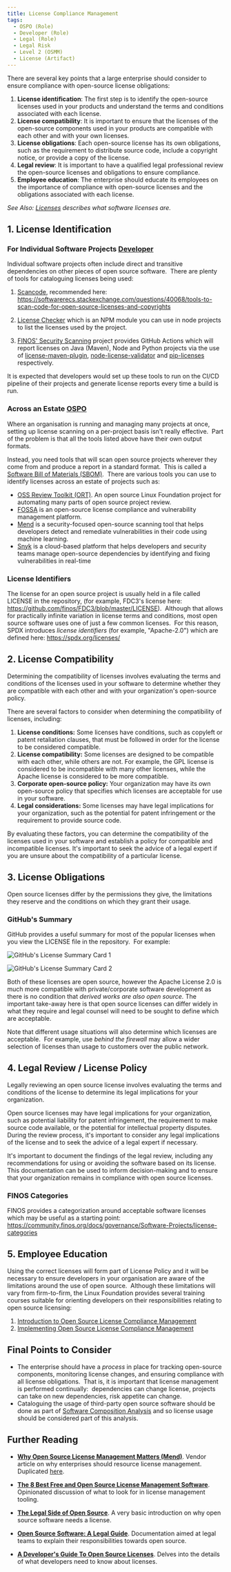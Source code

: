 ```yaml
---
title: License Compliance Management
tags: 
  - OSPO (Role)
  - Developer (Role)
  - Legal (Role)
  - Legal Risk
  - Level 2 (OSMM)
  - License (Artifact)
---
```


There are several key points that a large enterprise should consider to ensure compliance with open-source license obligations:

1. **License identification**: The first step is to identify the open-source licenses used in your products and understand the terms and conditions associated with each license.
2. **License compatibility**: It is important to ensure that the licenses of the open-source components used in your products are compatible with each other and with your own licenses.
3. **License obligations**: Each open-source license has its own obligations, such as the requirement to distribute source code, include a copyright notice, or provide a copy of the license.
4. **Legal review**: It is important to have a qualified legal professional review the open-source licenses and obligations to ensure compliance.
5. **Employee education**: The enterprise should educate its employees on the importance of compliance with open-source licenses and the obligations associated with each license.

_See Also: [Licenses](../Artifacts/Licenses) describes what software licenses are._

## 1. License Identification

### For Individual Software Projects [Developer](../Roles/Developer)

Individual software projects often include direct and transitive dependencies on other pieces of open source software.  There are plenty of tools for cataloguing licenses being used:

1. [Scancode](https://github.com/nexB/scancode-toolkit), recommended here: https://softwarerecs.stackexchange.com/questions/40068/tools-to-scan-code-for-open-source-licenses-and-copyrights

2. [License Checker](https://www.npmjs.com/package/license-checker) which is an NPM module you can use in node projects to list the licenses used by the project.

3. [FINOS' Security Scanning](https://github.com/finos/security-scanning#License-reporting-and-scanning) project provides GitHub Actions which will report licenses on Java (Maven), Node and Python projects via the use of [license-maven-plugin](https://www.mojohaus.org/license-maven-plugin/), [node-license-validator](https://www.npmjs.com/package/node-license-validator) and [pip-licenses](https://pypi.org/project/pip-licenses/) respectively.
	
It is expected that developers would set up these tools to run on the CI/CD pipeline of their projects and generate license reports every time a build is run.

### Across an Estate [OSPO](../Roles/OSPO)

Where an organisation is running and managing many projects at once, setting up license scanning on a per-project basis isn't really effective.  Part of the problem is that all the tools listed above have their own output formats.  

Instead, you need tools that will scan open source projects wherever they come from and produce a report in a standard format.  This is called a [Software Bill of Materials (SBOM)](../Artifacts/SBOMs).  There are various tools you can use to identify licenses across an estate of projects such as:

- [OSS Review Toolkit (ORT)](https://github.com/oss-review-toolkit/ort).  An open source Linux Foundation project for automating many parts of open source project review.  
- [FOSSA](https://fossa.com) is an open-source license compliance and vulnerability management platform.
- [Mend](https://www.mend.io) is a security-focused open-source scanning tool that helps developers detect and remediate vulnerabilities in their code using machine learning.
- [Snyk](https://snyk.io) is a cloud-based platform that helps developers and security teams manage open-source dependencies by identifying and fixing vulnerabilities in real-time

### License Identifiers

The license for an open source project is usually held in a file called LICENSE in the repository, (for example, FDC3's license here: https://github.com/finos/FDC3/blob/master/LICENSE).  Although that allows for practically infinite variation in license terms and conditions, most open source software uses one of just a few common licenses.  For this reason, SPDX introduces _license identifiers_ (for example, "Apache-2.0") which are defined here: https://spdx.org/licenses/

## 2. License Compatibility

Determining the compatibility of licenses involves evaluating the terms and conditions of the licenses used in your software to determine whether they are compatible with each other and with your organization's open-source policy.

There are several factors to consider when determining the compatibility of licenses, including:

1. **License conditions:** Some licenses have conditions, such as copyleft or patent retaliation clauses, that must be followed in order for the license to be considered compatible.
2. **License compatibility:** Some licenses are designed to be compatible with each other, while others are not. For example, the GPL license is considered to be incompatible with many other licenses, while the Apache license is considered to be more compatible.
3. **Corporate open-source policy:** Your organization may have its own open-source policy that specifies which licenses are acceptable for use in your software.
4. **Legal considerations:** Some licenses may have legal implications for your organization, such as the potential for patent infringement or the requirement to provide source code.

By evaluating these factors, you can determine the compatibility of the licenses used in your software and establish a policy for compatible and incompatible licenses. It's important to seek the advice of a legal expert if you are unsure about the compatibility of a particular license.

## 3. License Obligations

Open source licenses differ by the permissions they give, the limitations they reserve and the conditions on which they grant their usage.  

### GitHub's Summary

GitHub provides a useful summary for most of the popular licenses when you view the LICENSE file in the repository.  For example:

![GitHub's License Summary Card 1](/img/bok/github-license-summary-affero.png)

![GitHub's License Summary Card 2](/img/bok/github-license-summary-apache.png)

Both of these licenses are open source, however the Apache License 2.0 is much more compatible with private/corporate software development as there is no condition that _derived works are also open source._ The important take-away here is that open source licenses can differ widely in what they require and legal counsel will need to be sought to define which are acceptable.

Note that different usage situations will also determine which licenses are acceptable.  For example, use _behind the firewall_ may allow a wider selection of licenses than usage to customers over the public network.

## 4. Legal Review / License Policy

Legally reviewing an open source license involves evaluating the terms and conditions of the license to determine its legal implications for your organization. 

Open source licenses may have legal implications for your organization, such as potential liability for patent infringement, the requirement to make source code available, or the potential for intellectual property disputes. During the review process, it's important to consider any legal implications of the license and to seek the advice of a legal expert if necessary.

It's important to document the findings of the legal review, including any recommendations for using or avoiding the software based on its license. This documentation can be used to inform decision-making and to ensure that your organization remains in compliance with open source licenses.

### FINOS Categories

FINOS provides a categorization around acceptable software licenses which may be useful as a starting point: <https://community.finos.org/docs/governance/Software-Projects/license-categories>

## 5. Employee Education

Using the correct licenses will form part of License Policy and it will be necessary to ensure developers in your organisation are aware of the limitations around the use of open source.  Although these limitations will vary from firm-to-firm, the Linux Foundation provides several training courses suitable for orienting developers on their responsibilities relating to open source licensing:

1. [Introduction to Open Source License Compliance Management](../Training/LFC193-Introduction-to-OSS-License-Compliance-Management.md)
2. [Implementing Open Source License Compliance Management](../Training/LFC194-Implementing-OSS-License-Compliance-Management.md)

## Final Points to Consider

* The enterprise should have a _process_ in place for tracking open-source components, monitoring license changes, and ensuring compliance with all license obligations.  That is, it is important that license management is performed continually:  dependencies can change license, projects can take on new dependencies, risk appetite can change. 
* Cataloguing the usage of third-party open source software should be done as part of [Software Composition Analysis](Security-Testing.md#software-composition-analysis-sca) and so license usage should be considered part of this analysis.

## Further Reading

- **[Why Open Source License Management Matters (Mend)](https://www.mend.io/resources/blog/why-open-source-license-management-matters/)**. Vendor article on why enterprises should resource license management. Duplicated [here](https://www.linkedin.com/pulse/why-open-source-license-management-matters-mend-io).

- **[The 8 Best Free and Open Source License Management Software](https://www.goodfirms.co/license-management-software/blog/best-free-open-source-license-management-software)**. Opinionated discussion of what to look for in license management tooling.

- **[The Legal Side of Open Source](https://opensource.guide/legal/)**. A very basic introduction on why open source software needs a license.  

- **[Open Source Software: A Legal Guide](https://www.legal.io/articles/5170736/Open-Source-Software-a-legal-guide)**. Documentation aimed at legal teams to explain their responsibilities towards open source.

- **[A Developer's Guide To Open Source Licenses](https://www.toptal.com/open-source/developers-guide-to-open-source-licenses)**.  Delves into the details of what developers need to know about licenses.
